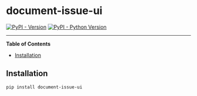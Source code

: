 # document-issue-ui

[![PyPI - Version](https://img.shields.io/pypi/v/document-issue-ui.svg)](https://pypi.org/project/document-issue-ui)
[![PyPI - Python Version](https://img.shields.io/pypi/pyversions/document-issue-ui.svg)](https://pypi.org/project/document-issue-ui)

-----

**Table of Contents**

- [Installation](#installation)

## Installation

```console
pip install document-issue-ui
```
